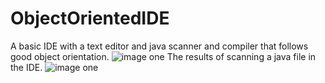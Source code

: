 # ObjectOrientedIDE
A basic IDE with a text editor and java scanner and compiler that follows good object orientation.
    ![image one](https://github.com/DouglasAbrams/ObjectOrientedIDE/blob/master/images/IDE_p1.PNG)
    The results of scanning a java file in the IDE.
     ![image one](https://github.com/DouglasAbrams/ObjectOrientedIDE/blob/master/images/IDE_pic2.PNG)

